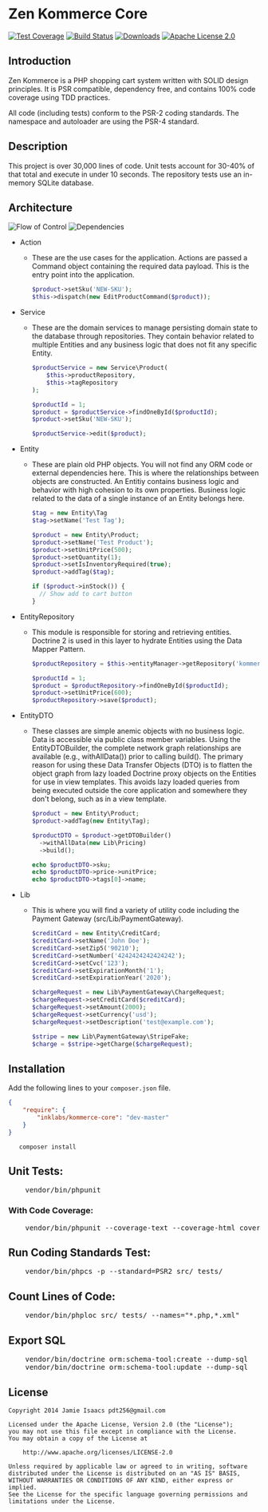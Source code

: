 Zen Kommerce Core
=================
[![Test Coverage](http://img.shields.io/badge/coverage-100%25-brightgreen.svg)](https://codeclimate.com/github/inklabs/kommerce-core)
[![Build Status](https://travis-ci.org/inklabs/kommerce-core.svg?branch=master)](https://travis-ci.org/inklabs/kommerce-core)
[![Downloads](https://img.shields.io/packagist/dt/inklabs/kommerce-core.svg)](https://packagist.org/packages/inklabs/kommerce-core)
[![Apache License 2.0](https://img.shields.io/badge/license-Apache%202.0-brightgreen.svg)](https://github.com/inklabs/kommerce-core/blob/master/LICENSE.txt)

## Introduction

Zen Kommerce is a PHP shopping cart system written with SOLID design principles.
It is PSR compatible, dependency free, and contains 100% code coverage using TDD practices.

All code (including tests) conform to the PSR-2 coding standards. The namespace and autoloader
are using the PSR-4 standard.

## Description

This project is over 30,000 lines of code. Unit tests account for 30-40% of that total and execute in
under 10 seconds. The repository tests use an in-memory SQLite database.

## Architecture

![Flow of Control](https://i.imgur.com/IJ5Trm7.png)
![Dependencies](https://i.imgur.com/vDA6caZ.png)

* Action
    - These are the use cases for the application. Actions are passed a Command object containing the required data payload.
      This is the entry point into the application.

      ```php
      $product->setSku('NEW-SKU');
      $this->dispatch(new EditProductCommand($product));
      ```

* Service
    - These are the domain services to manage persisting domain state to the database through repositories. They contain
      behavior related to multiple Entities and any business logic that does not fit any specific Entity.

      ```php
      $productService = new Service\Product(
          $this->productRepository,
          $this->tagRepository
      );

      $productId = 1;
      $product = $productService->findOneById($productId);
      $product->setSku('NEW-SKU');

      $productService->edit($product);
      ```

* Entity
    - These are plain old PHP objects. You will not find any ORM code or external dependencies here. This is where
      the relationships between objects are constructed. An Entitiy contains business logic and behavior with high cohesion to
      its own properties. Business logic related to the data of a single instance of an Entity belongs here.

      ```php
      $tag = new Entity\Tag
      $tag->setName('Test Tag');

      $product = new Entity\Product;
      $product->setName('Test Product');
      $product->setUnitPrice(500);
      $product->setQuantity(1);
      $product->setIsInventoryRequired(true);
      $product->addTag($tag);
      
      if ($product->inStock()) {
        // Show add to cart button
      }
      ```

* EntityRepository
    - This module is responsible for storing and retrieving entities. Doctrine 2 is used in this layer to hydrate Entities
      using the Data Mapper Pattern.

      ```php
      $productRepository = $this->entityManager->getRepository('kommerce:Product');

      $productId = 1;
      $product = $productRepository->findOneById($productId);
      $product->setUnitPrice(600);
      $productRepository->save($product);
      ```
      
* EntityDTO
    - These classes are simple anemic objects with no business logic. Data is accessible via public class member variables. 
      Using the EntityDTOBuilder, the complete network graph relationships are available (e.g., withAllData()) prior to
      calling build(). The primary reason for using these Data Transfer Objects (DTO) is to flatten the object graph from
      lazy loaded Doctrine proxy objects on the Entities for use in view templates. This avoids lazy loaded queries from
      being executed outside the core application and somewhere they don't belong, such as in a view template.

      ```php
      $product = new Entity\Product;
      $product->addTag(new Entity\Tag);

      $productDTO = $product->getDTOBuilder()
        ->withAllData(new Lib\Pricing)
        ->build();

      echo $productDTO->sku;
      echo $productDTO->price->unitPrice;
      echo $productDTO->tags[0]->name;
      ```

* Lib
    - This is where you will find a variety of utility code including the Payment Gateway (src/Lib/PaymentGateway).

      ```php
      $creditCard = new Entity\CreditCard;
      $creditCard->setName('John Doe');
      $creditCard->setZip5('90210');
      $creditCard->setNumber('4242424242424242');
      $creditCard->setCvc('123');
      $creditCard->setExpirationMonth('1');
      $creditCard->setExpirationYear('2020');

      $chargeRequest = new Lib\PaymentGateway\ChargeRequest;
      $chargeRequest->setCreditCard($creditCard);
      $chargeRequest->setAmount(2000);
      $chargeRequest->setCurrency('usd');
      $chargeRequest->setDescription('test@example.com');

      $stripe = new Lib\PaymentGateway\StripeFake;
      $charge = $stripe->getCharge($chargeRequest);
      ```

## Installation

Add the following lines to your ``composer.json`` file.

```JSON
{
    "require": {
        "inklabs/kommerce-core": "dev-master"
    }
}
```

```
   composer install
```

## Unit Tests:

<pre>
    vendor/bin/phpunit
</pre>

### With Code Coverage:

<pre>
    vendor/bin/phpunit --coverage-text --coverage-html coverage_report
</pre>

## Run Coding Standards Test:

<pre>
    vendor/bin/phpcs -p --standard=PSR2 src/ tests/
</pre>

## Count Lines of Code:

<pre>
    vendor/bin/phploc src/ tests/ --names="*.php,*.xml"
</pre>

## Export SQL

<pre>
    vendor/bin/doctrine orm:schema-tool:create --dump-sql
    vendor/bin/doctrine orm:schema-tool:update --dump-sql
</pre>

## License

```
Copyright 2014 Jamie Isaacs pdt256@gmail.com

Licensed under the Apache License, Version 2.0 (the "License");
you may not use this file except in compliance with the License.
You may obtain a copy of the License at

    http://www.apache.org/licenses/LICENSE-2.0

Unless required by applicable law or agreed to in writing, software
distributed under the License is distributed on an "AS IS" BASIS,
WITHOUT WARRANTIES OR CONDITIONS OF ANY KIND, either express or implied.
See the License for the specific language governing permissions and
limitations under the License.
```
